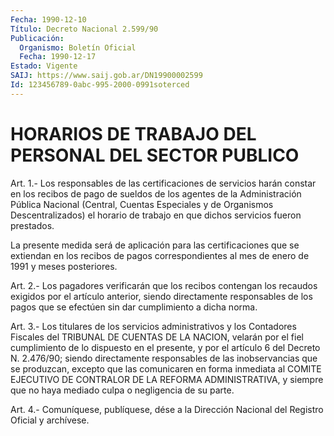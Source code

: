 ```yaml
---
Fecha: 1990-12-10
Título: Decreto Nacional 2.599/90
Publicación:
  Organismo: Boletín Oficial
  Fecha: 1990-12-17
Estado: Vigente
SAIJ: https://www.saij.gob.ar/DN19900002599
Id: 123456789-0abc-995-2000-0991soterced
---
```

# HORARIOS DE TRABAJO DEL PERSONAL DEL SECTOR PUBLICO

<a id="1"></a>
Art.  1.- Los responsables de las certificaciones de servicios harán constar  en  los recibos de pago de sueldos de los agentes de la Administración Pública  Nacional  (Central, Cuentas Especiales y de  Organismos  Descentralizados)  el horario  de  trabajo  en  que dichos servicios fueron prestados.

La presente medida será de aplicación  para las certificaciones que se  extiendan en los recibos de pagos correspondientes  al  mes  de enero de 1991 y meses posteriores.

<a id="2"></a>
Art.  2.-  Los pagadores verificarán que los recibos contengan los recaudos exigidos por el artículo anterior, siendo directamente responsables  de  los  pagos  que  se efectúen sin dar cumplimiento a dicha norma.

<a id="3"></a>
Art.  3.- Los titulares de los servicios administrativos y los Contadores Fiscales  del  TRIBUNAL DE CUENTAS DE LA NACION, velarán por el fiel cumplimiento de  lo  dispuesto en el presente, y por el artículo 6 del Decreto N. 2.476/90; siendo directamente responsables de las inobservancias  que  se  produzcan, excepto que las  comunicaren  en  forma  inmediata  al  COMITE  EJECUTIVO    DE CONTRALOR  DE  LA  REFORMA  ADMINISTRATIVA,  y  siempre que no haya mediado culpa o negligencia de su parte.

<a id="4"></a>
Art. 4.- Comuníquese, publíquese, dése a la Dirección Nacional del Registro Oficial y archívese.